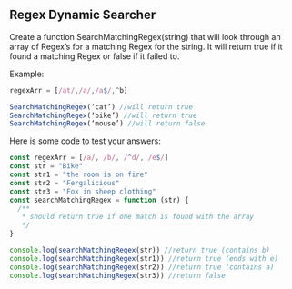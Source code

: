 ## Regex Dynamic Searcher

Create a function SearchMatchingRegex(string) that will look through an array of Regex’s for a matching Regex for the string. It will return true if it found a matching Regex or false if it failed to.

Example:
```js
regexArr = [/at/,/a/,/a$/,^b]

SearchMatchingRegex(‘cat’) //will return true
SearchMatchingRegex(‘bike’) //will return true
SearchMatchingRegex(‘mouse’) //will return false 
```

Here is some code to test your answers:

```js
const regexArr = [/a/, /b/, /^d/, /e$/]
const str = "Bike"
const str1 = "the room is on fire"
const str2 = "Fergalicious"
const str3 = "Fox in sheep clothing"
const searchMatchingRegex = function (str) {
  /**
   * should return true if one match is found with the array
   */
}

console.log(searchMatchingRegex(str)) //return true (contains b)
console.log(searchMatchingRegex(str1)) //return true (ends with e)
console.log(searchMatchingRegex(str2)) //return true (contains a)
console.log(searchMatchingRegex(str3)) //return false
```